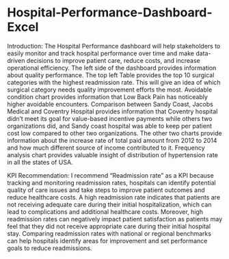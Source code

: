 # Hospital-Performance-Dashboard-Excel

Introduction: The Hospital Performance dashboard will help stakeholders to easily monitor and track hospital performance over time and make data-driven decisions to improve patient care, reduce costs, and increase operational efficiency. The left side of the dashboard provides information about quality performance. The top left Table provides the top 10 surgical categories with the highest readmission rate. This will give an idea of which surgical category needs quality improvement efforts the most. Avoidable condition chart provides information that Low Back Pain has noticeably higher avoidable encounters. Comparison between Sandy Coast, Jacobs Medical and Coventry Hospital provides information that Coventry hospital didn’t meet its goal for value-based incentive payments while others two organizations did, and Sandy coast hospital was able to keep per patient cost low compared to other two organizations. The other two charts provide information about the increase rate of total paid amount from 2012 to 2014 and how much different source of income contributed to it. Frequency analysis chart provides valuable insight of distribution of hypertension rate in all the states of USA.

KPI Recommendation: I recommend “Readmission rate” as a KPI because tracking and monitoring readmission rates, hospitals can identify potential quality of care issues and take steps to improve patient outcomes and reduce healthcare costs. A high readmission rate indicates that patients are not receiving adequate care during their initial hospitalization, which can lead to complications and additional healthcare costs. Moreover, high readmission rates can negatively impact patient satisfaction as patients may feel that they did not receive appropriate care during their initial hospital stay. Comparing readmission rates with national or regional benchmarks can help hospitals identify areas for improvement and set performance goals to reduce readmissions.
